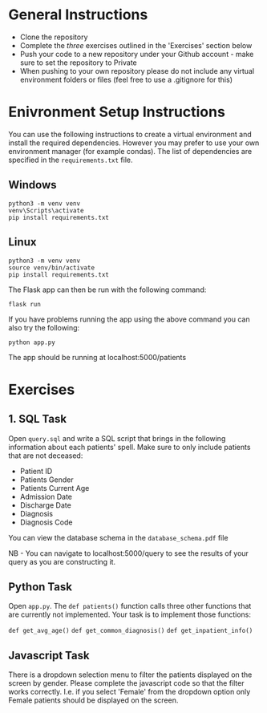 # General Instructions

- Clone the repository
- Complete the *three* exercises outlined in the 'Exercises' section below
- Push your code to a new repository under your Github account - make sure to set the repository to Private
- When pushing to your own repository please do not include any virtual environment folders or files (feel free to use a .gitignore for this)

# Enivronment Setup Instructions

You can use the following instructions to create a virtual environment and install the required dependencies. However you may prefer to use your own environment manager (for example condas). The list of dependencies are specified in the `requirements.txt` file.

## Windows
```console
python3 -m venv venv
venv\Scripts\activate
pip install requirements.txt
```

## Linux
```console
python3 -m venv venv
source venv/bin/activate
pip install requirements.txt
```

The Flask app can then be run with the following command:

```console
flask run
```

If you have problems running the app using the above command you can also try the following:

```console
python app.py
```

The app should be running at localhost:5000/patients

# Exercises

## 1. SQL Task

Open `query.sql` and write a SQL script that brings in the following information about each patients' spell. Make sure to only include patients that are not deceased:

- Patient ID
- Patients Gender
- Patients Current Age
- Admission Date
- Discharge Date
- Diagnosis
- Diagnosis Code

You can view the database schema in the `database_schema.pdf` file

NB - You can navigate to localhost:5000/query to see the results of your query as you are constructing it.


## Python Task

Open `app.py`. The `def patients()` function calls three other functions that are currently not implemented. Your task is to implement those functions:

`def get_avg_age()`
`def get_common_diagnosis()`
`def get_inpatient_info()`

## Javascript Task

There is a dropdown selection menu to filter the patients displayed on the screen by gender. Please complete the javascript code so that the filter works correctly. I.e. if you select 'Female' from the dropdown option only Female patients should be displayed on the screen.